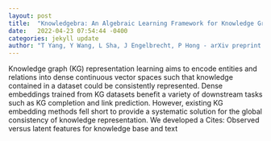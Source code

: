 ```yaml
---
layout: post
title:  "Knowledgebra: An Algebraic Learning Framework for Knowledge Graph"
date:   2022-04-23 07:54:44 -0400
categories: jekyll update
author: "T Yang, Y Wang, L Sha, J Engelbrecht, P Hong - arXiv preprint arXiv:2204.07328, 2022"
---
```

Knowledge graph (KG) representation learning aims to encode entities and relations into dense continuous vector spaces such that knowledge contained in a dataset could be consistently represented. Dense embeddings trained from KG datasets benefit a variety of downstream tasks such as KG completion and link prediction. However, existing KG embedding methods fell short to provide a systematic solution for the global consistency of knowledge representation. We developed a Cites: Observed versus latent features for knowledge base and text